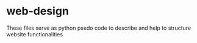# web-design
These files serve as python psedo code to describe and help to structure website functionalities
